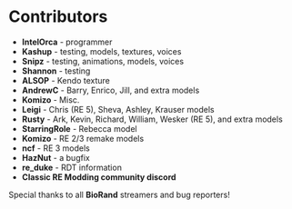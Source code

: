 # Contributors

* **IntelOrca** - programmer
* **Kashup** - testing, models, textures, voices
* **Snipz** -  testing, animations, models, voices
* **Shannon** - testing
* **ALSOP** - Kendo texture
* **AndrewC** - Barry, Enrico, Jill, and extra models
* **Komizo** - Misc.
* **Leigi** - Chris (RE 5), Sheva, Ashley, Krauser models
* **Rusty** - Ark, Kevin, Richard, William, Wesker (RE 5), and extra models
* **StarringRole** - Rebecca model
* **Komizo** - RE 2/3 remake models
* **ncf** - RE 3 models
* **HazNut** - a bugfix
* **re_duke** - RDT information
* **Classic RE Modding community discord**

Special thanks to all **BioRand** streamers and bug reporters!
